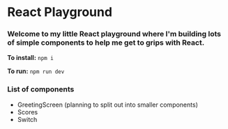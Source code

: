 # React Playground
### Welcome to my little React playground where I'm building lots of simple components to help me get to grips with React.



**To install:**
`npm i`

**To run:**
`npm run dev`



### List of components

- GreetingScreen (planning to split out into smaller components)
- Scores
- Switch
